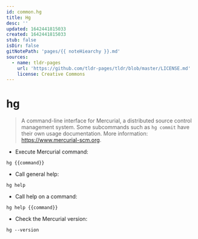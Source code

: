 ```yaml
---
id: common.hg
title: Hg
desc: ''
updated: 1642441815033
created: 1642441815033
stub: false
isDir: false
gitNotePath: 'pages/{{ noteHiearchy }}.md'
sources:
  - name: tldr-pages
    url: 'https://github.com/tldr-pages/tldr/blob/master/LICENSE.md'
    license: Creative Commons
---
```

# hg

> A command-line interface for Mercurial, a distributed source control management system.
> Some subcommands such as `hg commit` have their own usage documentation.
> More information: <https://www.mercurial-scm.org>.

- Execute Mercurial command:

`hg {{command}}`

- Call general help:

`hg help`

- Call help on a command:

`hg help {{command}}`

- Check the Mercurial version:

`hg --version`

